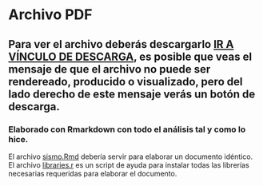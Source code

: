 # Archivo PDF

## Para ver el archivo deberás descargarlo [IR A VÍNCULO DE DESCARGA](sismo.pdf), es posible que veas el mensaje de que el archivo no puede ser rendereado, producido o visualizado, pero del lado derecho de este mensaje verás un botón de descarga.

### Elaborado con Rmarkdown con todo el análisis tal y como lo hice.
El archivo [sismo.Rmd](../sismo.Rmd) debería servir para elaborar un documento idéntico.
El archivo [libraries.r](../extra/libraries.r) es un script de ayuda para instalar todas las librerías necesarias requeridas para elaborar el documento.
